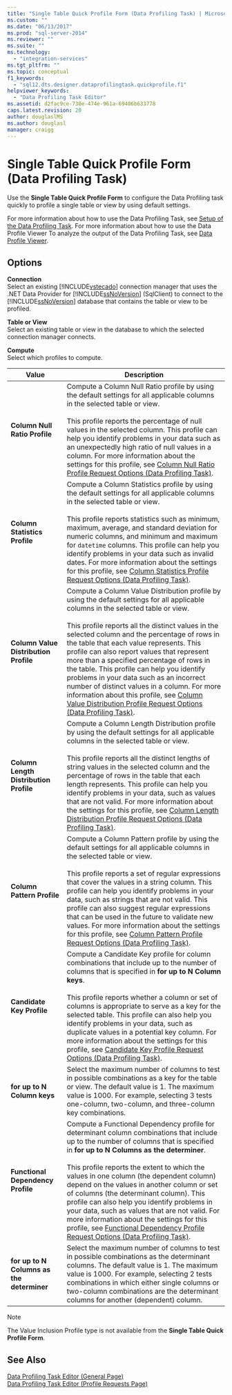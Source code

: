 ```yaml
---
title: "Single Table Quick Profile Form (Data Profiling Task) | Microsoft Docs"
ms.custom: ""
ms.date: "06/13/2017"
ms.prod: "sql-server-2014"
ms.reviewer: ""
ms.suite: ""
ms.technology: 
  - "integration-services"
ms.tgt_pltfrm: ""
ms.topic: conceptual
f1_keywords: 
  - "sql12.dts.designer.dataprofilingtask.quickprofile.f1"
helpviewer_keywords: 
  - "Data Profiling Task Editor"
ms.assetid: d2fac9ce-730e-474e-961a-69406b633778
caps.latest.revision: 20
author: douglaslMS
ms.author: douglasl
manager: craigg
---
```

# Single Table Quick Profile Form (Data Profiling Task)
  Use the **Single Table Quick Profile Form** to configure the Data Profiling task quickly to profile a single table or view by using default settings.  
  
 For more information about how to use the Data Profiling Task, see [Setup of the Data Profiling Task](data-profiling-task.md). For more information about how to use the Data Profile Viewer To analyze the output of the Data Profiling Task, see [Data Profile Viewer](data-profile-viewer.md).  
  
## Options  
 **Connection**  
 Select an existing [!INCLUDE[vstecado](../../includes/vstecado-md.md)] connection manager that uses the .NET Data Provider for [!INCLUDE[ssNoVersion](../../includes/ssnoversion-md.md)] (SqlClient) to connect to the [!INCLUDE[ssNoVersion](../../includes/ssnoversion-md.md)] database that contains the table or view to be profiled.  
  
 **Table or View**  
 Select an existing table or view in the database to which the selected connection manager connects.  
  
 **Compute**  
 Select which profiles to compute.  
  
|Value|Description|  
|-----------|-----------------|  
|**Column Null Ratio Profile**|Compute a Column Null Ratio profile by using the default settings for all applicable columns in the selected table or view.<br /><br /> This profile reports the percentage of null values in the selected column. This profile can help you identify problems in your data such as an unexpectedly high ratio of null values in a column. For more information about the settings for this profile, see [Column Null Ratio Profile Request Options &#40;Data Profiling Task&#41;](column-null-ratio-profile-request-options-data-profiling-task.md).|  
|**Column Statistics Profile**|Compute a Column Statistics profile by using the default settings for all applicable columns in the selected table or view.<br /><br /> This profile reports statistics such as minimum, maximum, average, and standard deviation for numeric columns, and minimum and maximum for `datetime` columns. This profile can help you identify problems in your data such as invalid dates. For more information about the settings for this profile, see [Column Statistics Profile Request Options &#40;Data Profiling Task&#41;](column-statistics-profile-request-options-data-profiling-task.md).|  
|**Column Value Distribution Profile**|Compute a Column Value Distribution profile by using the default settings for all applicable columns in the selected table or view.<br /><br /> This profile reports all the distinct values in the selected column and the percentage of rows in the table that each value represents. This profile can also report values that represent more than a specified percentage of rows in the table. This profile can help you identify problems in your data such as an incorrect number of distinct values in a column. For more information about this profile, see [Column Value Distribution Profile Request Options &#40;Data Profiling Task&#41;](column-value-distribution-profile-request-options-data-profiling-task.md).|  
|**Column Length Distribution Profile**|Compute a Column Length Distribution profile by using the default settings for all applicable columns in the selected table or view.<br /><br /> This profile reports all the distinct lengths of string values in the selected column and the percentage of rows in the table that each length represents. This profile can help you identify problems in your data, such as values that are not valid. For more information about the settings for this profile, see [Column Length Distribution Profile Request Options &#40;Data Profiling Task&#41;](column-length-distribution-profile-request-options-data-profiling-task.md).|  
|**Column Pattern Profile**|Compute a Column Pattern profile by using the default settings for all applicable columns in the selected table or view.<br /><br /> This profile reports a set of regular expressions that cover the values in a string column. This profile can help you identify problems in your data, such as strings that are not valid. This profile can also suggest regular expressions that can be used in the future to validate new values. For more information about the settings for this profile, see [Column Pattern Profile Request Options &#40;Data Profiling Task&#41;](column-pattern-profile-request-options-data-profiling-task.md).|  
|**Candidate Key Profile**|Compute a Candidate Key profile for column combinations that include up to the number of columns that is specified in **for up to N Column keys**.<br /><br /> This profile reports whether a column or set of columns is appropriate to serve as a key for the selected table. This profile can also help you identify problems in your data, such as duplicate values in a potential key column. For more information about the settings for this profile, see [Candidate Key Profile Request Options &#40;Data Profiling Task&#41;](candidate-key-profile-request-options-data-profiling-task.md).|  
|**for up to N Column keys**|Select the maximum number of columns to test in possible combinations as a key for the table or view. The default value is 1. The maximum value is 1000. For example, selecting 3 tests one-column, two-column, and three-column key combinations.|  
|**Functional Dependency Profile**|Compute a Functional Dependency profile for determinant column combinations that include up to the number of columns that is specified in **for up to N Columns as the determiner**.<br /><br /> This profile reports the extent to which the values in one column (the dependent column) depend on the values in another column or set of columns (the determinant column). This profile can also help you identify problems in your data, such as values that are not valid. For more information about the settings for this profile, see [Functional Dependency Profile Request Options &#40;Data Profiling Task&#41;](functional-dependency-profile-request-options-data-profiling-task.md).|  
|**for up to N Columns as the determiner**|Select the maximum number of columns to test in possible combinations as the determinant columns. The default value is 1. The maximum value is 1000. For example, selecting 2 tests combinations in which either single columns or two-column combinations are the determinant columns for another (dependent) column.|  
  
> [!NOTE]  
>  The Value Inclusion Profile type is not available from the **Single Table Quick Profile Form**.  
  
## See Also  
 [Data Profiling Task Editor &#40;General Page&#41;](../general-page-of-integration-services-designers-options.md)   
 [Data Profiling Task Editor &#40;Profile Requests Page&#41;](data-profiling-task-editor-profile-requests-page.md)  
  
  
